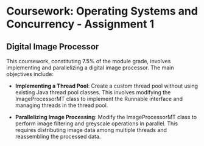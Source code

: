 # Coursework: Operating Systems and Concurrency - Assignment 1

## Digital Image Processor

This coursework, constituting 7.5% of the module grade, involves implementing and parallelizing a digital image processor. The main objectives include:

- **Implementing a Thread Pool**: Create a custom thread pool without using existing Java thread pool classes. This involves modifying the ImageProcessorMT class to implement the Runnable interface and managing threads in the thread pool.

- **Parallelizing Image Processing**: Modify the ImageProcessorMT class to perform image filtering and greyscale operations in parallel. This requires distributing image data among multiple threads and reassembling the processed data.